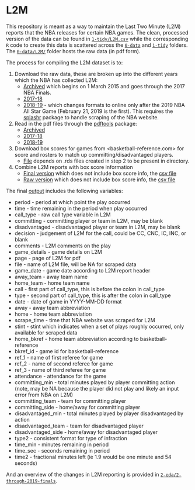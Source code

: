 # L2M

This repository is meant as a way to maintain the Last Two Minute (L2M) reports that the NBA releases for certain NBA games. The clean, processed version of the data can be found in [`1-tidy/L2M.csv`](1-tidy/L2M.csv) while the corresponding `R` code to create this data is scattered across the [`0-data`](0-data) and [`1-tidy`](1-tidy) folders. The [`0-data/L2M/`](0-data/L2M/) folder hosts the raw data (in pdf form).

The process for compiling the L2M dataset is to:

1. Download the raw data, these are broken up into the different years which the NBA has collected L2M:
    - [Archived](0-data/0-L2M-download-archive.R) which begins on 1 March 2015 and goes through the 2017 NBA Finals.
    - [2017-18](0-data/0-L2M-download-2017-18.R)
    - [2018-19](0-data/0-L2M-download-2018-19.R) - which changes formats to online only after the 2019 NBA All Star Game (February 21, 2019 is the first). This requires the [splashr](https://github.com/hrbrmstr/splashr) package to handle scraping of the NBA website.
2. Read in the pdf files through the [pdftools](https://github.com/ropensci/pdftools) package:
    - [Archived](0-data/0-L2M-pdftools-archive.R)
    - [2017-18](0-data/0-L2M-pdftools-2017-18.R)
    - [2018-19](0-data/0-L2M-pdftools-2018-19.R)
3. Download box scores for games from <basketball-reference.com> for score and rosters to match up committing/disadvantaged players.
    - [File](0-data/0-bkref-data.R) depends on .rds files created in step 2 to be present in directory.
4. Combine L2M reports with box score information
    - [Final version](1-tidy/1-L2M-bkref.R) which does not include box score info, the [csv file](1-tidy/L2M/L2M.csv)
    - [Raw version](1-tidy/1-L2M-raw.R) which does not include box score info, the [csv file](1-tidy/L2M/L2M_raw.csv)

The final [output](1-tidy/L2M/L2M.csv) includes the following variables:

- period - period at which point the play occurred
- time - time remaining in the period when play occurred
- call_type - raw call type variable in L2M
- committing - committing player or team in L2M, may be blank
- disadvantaged - disadvantaged player or team in L2M, may be blank
- decision - judgement of L2M for the call, could be CC, CNC, IC, INC, or blank
- comments - L2M comments on the play
- game_details - game details on L2M
- page - page of L2M for pdf
- file - name of L2M file, will be NA for scraped data
- game_date - game date according to L2M report header
- away_team - away team name
- home_team - home team name
- call - first part of call_type, this is before the colon in call_type
- type  - second part of call_type, this is after the colon in call_type
- date - date of game in YYYY-MM-DD format
- away - away team abbreviation
- home - home team abbreviation
- scrape_time - time that NBA website was scraped for L2M
- stint - stint which indicates when a set of plays roughly occurred, only available for scraped data
- home_bkref - home team abbreviation according to basketball-reference
- bkref_id - game id for basketball-reference
- ref_1 - name of first referee for game
- ref_2 - name of second referee for game
- ref_3 - name of third referee for game
- attendance - attendance for the game
- committing_min - total minutes played by player committing action (note, may be NA because the player did not play and likely an input error from NBA on L2M)
- committing_team - team for committing player
- committing_side - home/away for committing player
- disadvantaged_min - total minutes played by player disadvantaged by action
- disadvantaged_team - team for disadvantaged player
- disadvantaged_side - home/away for disadvantaged player
- type2 - consistent format for type of infraction
- time_min - minutes remaining in period
- time_sec - seconds remaining in period
- time2 - fractional minutes left (ie 1.9 would be one minute and 54 seconds)

And an overview of the changes in L2M reporting is provided in [`2-eda/2-through-2019-finals`](2-eda/2-through-2019-finals).